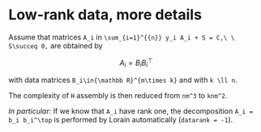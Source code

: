 # Low-rank data, more details

Assume that matrices ``A_i`` in ``\sum_{i=1}^{{n}} y_i A_i + S = C,\ \ S\succeq 0,`` are obtained  by
```math
  A_i = B_i B_i^\top
```
with data matrices ``B_i\in{\mathbb R}^{m\times k}`` and with ``k \ll n``.

The complexity of ``H`` assembly is then reduced from ``nm^3`` to ``knm^2``.

*In particular:*
If we know that ``A_i`` have rank one, the decomposition ``A_i = b_i b_i^\top`` is performed by Lorain automatically (`datarank = -1`).
